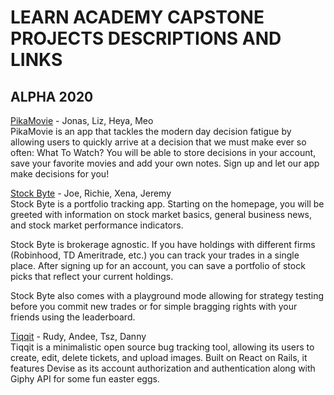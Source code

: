 # LEARN ACADEMY CAPSTONE PROJECTS DESCRIPTIONS AND LINKS

## ALPHA 2020

[PikaMovie](https://pikamovie.herokuapp.com/ ) - Jonas, Liz, Heya, Meo
<br />
PikaMovie is an app that tackles the modern day decision fatigue by allowing users to quickly arrive at a decision that we must make ever so often: What To Watch? You will be able to store decisions in your account, save your favorite movies and add your own notes. Sign up and let our app make decisions for you!


[Stock Byte](https://stockbyte.herokuapp.com/) - Joe, Richie, Xena, Jeremy
<br />
Stock Byte is a portfolio tracking app. Starting on the homepage, you will be greeted with information on stock market basics, general business news, and stock market performance indicators.

Stock Byte is brokerage agnostic. If you have holdings with different firms (Robinhood, TD Ameritrade, etc.) you can track your trades in a single place. After signing up for an account, you can save a portfolio of stock picks that reflect your current holdings.

Stock Byte also comes with a playground mode allowing for strategy testing before you commit new trades or for simple bragging rights with your friends using the leaderboard.

[Tiqqit](www.Tiqqit.net) - Rudy, Andee, Tsz, Danny
<br />
Tiqqit is a minimalistic open source bug tracking tool, allowing its users to create, edit, delete tickets, and upload images. Built on React on Rails, it features Devise as its account authorization and authentication along with Giphy API for some fun easter eggs.
